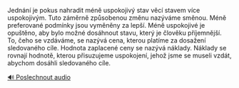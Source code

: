 
Jednání je pokus nahradit méně uspokojivý stav věcí stavem více uspokojivým. Tuto záměrně způsobenou změnu nazýváme směnou. Méně preferované podmínky jsou vyměněny za lepší. Méně uspokojivé je opuštěno, aby bylo možné dosáhnout stavu, který je člověku příjemnější. To, čeho se vzdáváme, se nazývá cena, kterou platíme za dosažení sledovaného cíle. Hodnota zaplacené ceny se nazývá náklady. Náklady se rovnají hodnotě, kterou přisuzujeme uspokojení, jehož jsme se museli vzdát, abychom dosáhli sledovaného cíle.

[🔊 Poslechnout audio](/data/7-paragraphs/audio/chapter_26/para_005-Jednn-je-pokus-nahradit-mn-uspokojiv-stav-vc.mp3)

